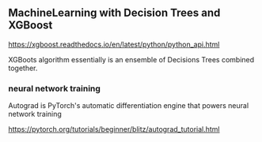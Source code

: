 ## MachineLearning with Decision Trees and XGBoost

https://xgboost.readthedocs.io/en/latest/python/python_api.html

XGBoots algorithm essentially is an ensemble of Decisions Trees combined together.

### neural network training

Autograd is PyTorch's automatic differentiation engine that powers neural network training

https://pytorch.org/tutorials/beginner/blitz/autograd_tutorial.html
